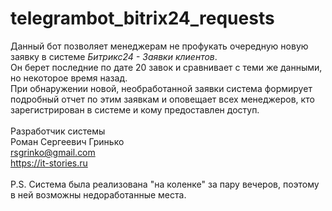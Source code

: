 # telegrambot_bitrix24_requests
Данный бот позволяет менеджерам не профукать очередную новую заявку в системе <i>Битрикс24 - Заявки клиентов</i>.<br>
Он берет последние по дате 20 завок и сравнивает с теми же данными, но некоторое время назад.<br>
При обнаружении новой, необработанной заявки система формирует подробный отчет по этим заявкам и оповещает всех менеджеров, кто зарегистрирован в системе и кому предоставлен доступ.<br>
<br>
Разработчик системы<br>
Роман Сергеевич Гринько<br>
rsgrinko@gmail.com<br>
https://it-stories.ru<br>
<br>
P.S. Система была реализована "на коленке" за пару вечеров, поэтому в ней возможны недоработанные места.

